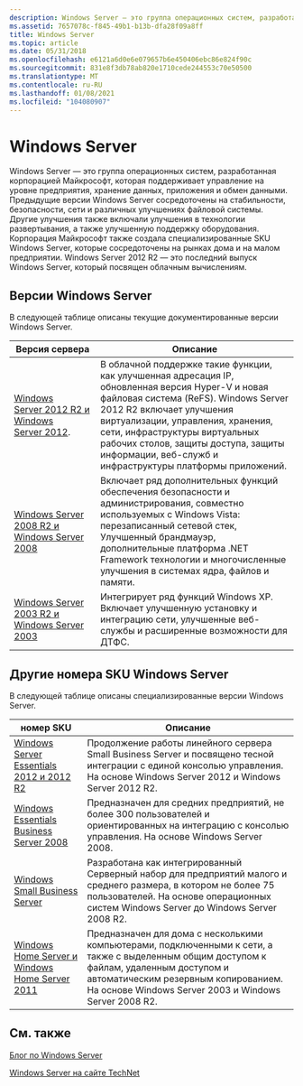 ```yaml
---
description: Windows Server — это группа операционных систем, разработанная корпорацией Майкрософт, которая поддерживает управление на уровне предприятия, хранение данных, приложения и обмен данными.
ms.assetid: 7657078c-f845-49b1-b13b-dfa28f09a8ff
title: Windows Server
ms.topic: article
ms.date: 05/31/2018
ms.openlocfilehash: e6121a6d0e6e079657b6e450406ebc86e824f90c
ms.sourcegitcommit: 831e8f3db78ab820e1710cede244553c70e50500
ms.translationtype: MT
ms.contentlocale: ru-RU
ms.lasthandoff: 01/08/2021
ms.locfileid: "104080907"
---
```

# <a name="windows-server"></a>Windows Server

Windows Server — это группа операционных систем, разработанная корпорацией Майкрософт, которая поддерживает управление на уровне предприятия, хранение данных, приложения и обмен данными. Предыдущие версии Windows Server сосредоточены на стабильности, безопасности, сети и различных улучшениях файловой системы. Другие улучшения также включали улучшения в технологии развертывания, а также улучшенную поддержку оборудования. Корпорация Майкрософт также создала специализированные SKU Windows Server, которые сосредоточены на рынках дома и на малом предприятии. Windows Server 2012 R2 — это последний выпуск Windows Server, который посвящен облачным вычислениям.

## <a name="windows-server-versions"></a>Версии Windows Server

В следующей таблице описаны текущие документированные версии Windows Server.



| Версия сервера                                                                                                      | Описание                                                                                                                                                                                                                                                                                                                                                         |
|---------------------------------------------------------------------------------------------------------------------|---------------------------------------------------------------------------------------------------------------------------------------------------------------------------------------------------------------------------------------------------------------------------------------------------------------------------------------------------------------------|
| [Windows Server 2012 R2 и Windows Server 2012](what-s-new-for-windows-server-2012-r2.md).<br/>              | В облачной поддержке такие функции, как улучшенная адресация IP, обновленная версия Hyper-V и новая файловая система (ReFS). Windows Server 2012 R2 включает улучшения виртуализации, управления, хранения, сети, инфраструктуры виртуальных рабочих столов, защиты доступа, защиты информации, веб-служб и инфраструктуры платформы приложений.<br/> |
| [Windows Server 2008 R2 и Windows Server 2008](https://msdn.microsoft.com/library/jj873947.aspx)<br/> | Включает ряд дополнительных функций обеспечения безопасности и администрирования, совместно используемых с Windows Vista: перезаписанный сетевой стек, Улучшенный брандмауэр, дополнительные платформа .NET Framework технологии и многочисленные улучшения в системах ядра, файлов и памяти.<br/>                                                                                               |
| [Windows Server 2003 R2 и Windows Server 2003](https://msdn.microsoft.com/library/dn609950.aspx)<br/> | Интегрирует ряд функций Windows XP. Включает улучшенную установку и интеграцию сети, улучшенные веб-службы и расширенные возможности для ДТФС.<br/>                                                                                                                                                                                  |



 

## <a name="other-windows-server-skus"></a>Другие номера SKU Windows Server

В следующей таблице описаны специализированные версии Windows Server.



| номер SKU                                                                                                                   | Описание                                                                                                                                                                                       |
|-----------------------------------------------------------------------------------------------------------------------|---------------------------------------------------------------------------------------------------------------------------------------------------------------------------------------------------|
| [Windows Server Essentials 2012 и 2012 R2](/previous-versions/windows/server-essentials/gg513877(v=msdn.10))<br/>                         | Продолжение работы линейного сервера Small Business Server и посвящено тесной интеграции с единой консолью управления. На основе Windows Server 2012 и Windows Server 2012 R2.<br/>   |
| [Windows Essentials Business Server 2008](/previous-versions/windows/it-pro/windows-server-essentials-sbs/cc514417(v=msdn.10))<br/>                             | Предназначен для средних предприятий, не более 300 пользователей и ориентированных на интеграцию с консолью управления. На основе Windows Server 2008.<br/>                            |
| [Windows Small Business Server](/previous-versions/windows/sbs-2008-sdk/cc721712(v=ws.10))<br/>                                      | Разработана как интегрированный Серверный набор для предприятий малого и среднего размера, в котором не более 75 пользователей. На основе операционных систем Windows Server до Windows Server 2008 R2.<br/> |
| [Windows Home Server и Windows Home Server 2011](https://msdn.microsoft.com/library/dn689011.aspx)<br/> | Предназначен для дома с несколькими компьютерами, подключенными к сети, а также с выделенным общим доступом к файлам, удаленным доступом и автоматическим резервным копированием. На основе Windows Server 2003 и Windows Server 2008 R2.<br/>       |



 

## <a name="related-topics"></a>См. также

<dl> <dt>

[Блог по Windows Server](https://blogs.technet.com/b/windowsserver/)
</dt> <dt>

[Windows Server на сайте TechNet](/windows/deployment/deploy-whats-new)
</dt> </dl>

 

